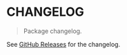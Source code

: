 # CHANGELOG

> Package changelog.

See [GitHub Releases](https://github.com/stdlib-js/stats-base-smskmin/releases) for the changelog.